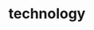 ---
layout: posts_by_category
categories: technology
title: technology
permalink: /category/technology
---